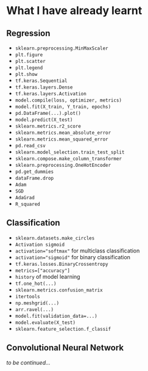 # What I have already learnt

## Regression

- `sklearn.preprocessing.MinMaxScaler`
- `plt.figure`
- `plt.scatter`
- `plt.legend`
- `plt.show`
- `tf.keras.Sequential`
- `tf.keras.layers.Dense`
- `tf.keras.layers.Activation`
- `model.compile(loss, optimizer, metrics)`
- `model.fit(X_train, Y_train, epochs)`
- `pd.DataFrame(...).plot()`
- `model.predict(X_test)`
- `sklearn.metrics.r2_score`
- `sklearn.metrics.mean_absolute_error`
- `sklearn.metrics.mean_squared_error`
- `pd.read_csv`
- `sklearn.model_selection.train_test_split`
- `sklearn.compose.make_column_transformer`
- `sklearn.preprocessing.OneHotEncoder`
- `pd.get_dummies`
- `dataFrame.drop`
- `Adam`
- `SGD`
- `AdaGrad`
- `R_squared`

## Classification

- `sklearn.datasets.make_circles`
- `Activation sigmoid`
- `activation="softmax"` for multiclass classification
- `activation="sigmoid"` for binary classification
- `tf.keras.losses.BinaryCrossentropy`
- `metrics=["accuracy"]`
- `history` of model learning
- `tf.one_hot(...)`
- `sklearn.metrics.confusion_matrix`
- `itertools`
- `np.meshgrid(...)`
- `arr.ravel(...)`
- `model.fit(validation_data=...)`
- `model.evaluate(X_test)`
- `sklearn.feature_selection.f_classif`

## Convolutional Neural Network

<!-- ## Utils functions: -->

_to be continued..._
